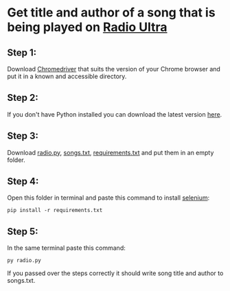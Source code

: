# Get title and author of a song that is being played on [Radio Ultra](https://radioultra.ru/)

## Step 1:
Download [Chromedriver](https://developer.chrome.com/docs/chromedriver) that suits the version of your Chrome browser and put it in a known and accessible directory.
## Step 2:
If you don't have Python installed you can download the latest version [here](https://www.python.org/downloads/).
## Step 3:
Download [radio.py](https://github.com/DarkElf2233/radio-ultra/blob/main/radio.py), [songs.txt](https://github.com/DarkElf2233/radio-ultra/blob/main/songs.txt), [requirements.txt](https://github.com/DarkElf2233/radio-ultra/blob/main/requirements.txt) and put them in an empty folder. 
## Step 4:
Open this folder in terminal and paste this command to install [selenium](https://selenium-python.readthedocs.io/installation.html#introduction):
```
pip install -r requirements.txt

```
## Step 5:
In the same terminal paste this command:
```
py radio.py

```
If you passed over the steps correctly it should write song title and author to songs.txt.
